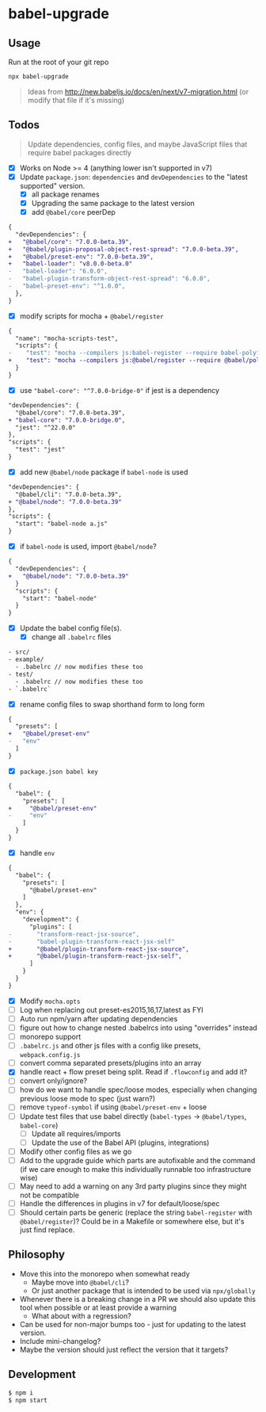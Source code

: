# babel-upgrade

## Usage

Run at the root of your git repo

```bash
npx babel-upgrade
```

> Ideas from http://new.babeljs.io/docs/en/next/v7-migration.html (or modify that file if it's missing)

## Todos

> Update dependencies, config files, and maybe JavaScript files that require babel packages directly

- [x] Works on Node >= 4 (anything lower isn't supported in v7)
- [x] Update `package.json`: `dependencies` and `devDependencies` to the "latest supported" version. 
  - [x] all package renames
  - [x] Upgrading the same package to the latest version
  - [x] add `@babel/core` peerDep

```diff
{
  "devDependencies": {
+   "@babel/core": "7.0.0-beta.39",
+   "@babel/plugin-proposal-object-rest-spread": "7.0.0-beta.39",
+   "@babel/preset-env": "7.0.0-beta.39",
+   "babel-loader": "v8.0.0-beta.0"
-   "babel-loader": "6.0.0",
-   "babel-plugin-transform-object-rest-spread": "6.0.0",
-   "babel-preset-env": "^1.0.0",
  },
}
```
  
- [x] modify scripts for mocha + `@babel/register`

```diff
{
  "name": "mocha-scripts-test",
  "scripts": {
-    "test": "mocha --compilers js:babel-register --require babel-polyfill test/*Test.js",
+    "test": "mocha --compilers js:@babel/register --require @babel/polyfill test/*Test.js",
  }
}
```
  
- [x] use `"babel-core": "^7.0.0-bridge-0"` if jest is a dependency

```diff
"devDependencies": {
  "@babel/core": "7.0.0-beta.39",
+ "babel-core": "7.0.0-bridge.0",
  "jest": "^22.0.0"
},
"scripts": {
  "test": "jest"
}
```
  
- [x] add new `@babel/node` package if `babel-node` is used

```diff
"devDependencies": {
  "@babel/cli": "7.0.0-beta.39",
+ "@babel/node": "7.0.0-beta.39"
},
"scripts": {
  "start": "babel-node a.js"
}
```

- [x] if `babel-node` is used, import `@babel/node`?

```diff
{
  "devDependencies": {
+   "@babel/node": "7.0.0-beta.39"
  }
  "scripts": {
    "start": "babel-node"
  }
}
```
  
- [x] Update the babel config file(s).
  - [x] change all `.babelrc` files

```txt
- src/
- example/
  - .babelrc // now modifies these too
- test/
  - .babelrc // now modifies these too
- `.babelrc`
```
- [x] rename config files to swap shorthand form to long form

```diff
{
  "presets": [
+   "@babel/preset-env"
-   "env"
  ]
}
```

- [x] `package.json babel key`

```diff
{
  "babel": {
    "presets": [
+     "@babel/preset-env"
-     "env"
    ]
  }
}
```
  
- [x] handle `env`

```diff
{
  "babel": {
    "presets": [
      "@babel/preset-env"
    ]
  },
  "env": {
    "development": {
      "plugins": [
-       "transform-react-jsx-source",
-       "babel-plugin-transform-react-jsx-self"
+       "@babel/plugin-transform-react-jsx-source",
+       "@babel/plugin-transform-react-jsx-self",
      ]
    }
  }
}


```
- [x] Modify `mocha.opts`
- [ ] Log when replacing out preset-es2015,16,17,latest as FYI
- [ ] Auto run npm/yarn after updating dependencies
- [ ] figure out how to change nested .babelrcs into using "overrides" instead
- [ ] monorepo support
- [ ] `.babelrc.js` and other js files with a config like presets, `webpack.config.js`
- [ ] convert comma separated presets/plugins into an array
- [x] handle react + flow preset being split. Read if `.flowconfig` and add it?
- [ ] convert only/ignore?
- [ ] how do we want to handle spec/loose modes, especially when changing previous loose mode to spec (just warn?)
- [ ] remove `typeof-symbol` if using `@babel/preset-env` + loose
- [ ] Update test files that use babel directly (`babel-types` -> `@babel/types`, `babel-core`)
  - [ ] Update all requires/imports
  - [ ] Update the use of the Babel API (plugins, integrations)
- [ ] Modify other config files as we go
- [ ] Add to the upgrade guide which parts are autofixable and the command (if we care enough to make this individually runnable too infrastructure wise)
- [ ] May need to add a warning on any 3rd party plugins since they might not be compatible
- [ ] Handle the differences in plugins in v7 for default/loose/spec
- [ ] Should certain parts be generic (replace the string `babel-register` with `@babel/register`)? Could be in a Makefile or somewhere else, but it's just find replace.

## Philosophy

- Move this into the monorepo when somewhat ready
  - Maybe move into `@babel/cli`?
  - Or just another package that is intended to be used via `npx/globally`
- Whenever there is a breaking change in a PR we should also update this tool when possible or at least provide a warning
  - What about with a regression?
- Can be used for non-major bumps too - just for updating to the latest version.
- Include mini-changelog?
- Maybe the version should just reflect the version that it targets?

## Development
```sh
$ npm i
$ npm start
```
